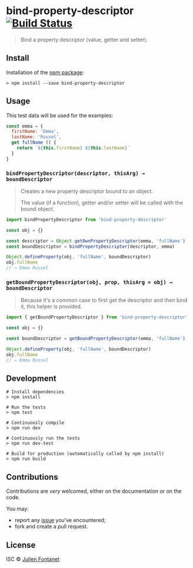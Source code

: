 # bind-property-descriptor [![Build Status](https://travis-ci.org/JsCommunity/bind-property-descriptor.png?branch=master)](https://travis-ci.org/JsCommunity/bind-property-descriptor)

> Bind a property descriptor (value, getter and setter).

## Install

Installation of the [npm package](https://npmjs.org/package/bind-property-descriptor):

```
> npm install --save bind-property-descriptor
```

## Usage

This test data will be used for the examples:

```js
const emma = {
  firstName: 'Emma',
  lastName: 'Russel',
  get fullName () {
    return `${this.firstName} ${this.lastName}`
  }
}
```

### `bindPropertyDescriptor(descriptor, thisArg) → boundDescriptor`

> Creates a new property descriptor bound to an object.
>
> The value (if a function), getter and/or setter will be called with
> the bound object.

```js
import bindPropertyDescriptor from 'bind-property-descriptor'

const obj = {}

const descriptor = Object.getOwnPropertyDescriptor(emma, 'fullName')
const boundDescriptor = bindPropertyDescriptor(descriptor, emma)

Object.defineProperty(obj, 'fullName', boundDescriptor)
obj.fullName
// → Emma Russel
```

### `getBoundPropertyDescriptor(obj, prop, thisArg = obj) → boundDescriptor`

> Because it's a common case to first get the descriptor and then bind
> it, this helper is provided.

```js
import { getBoundPropertyDescriptor } from 'bind-property-descriptor'

const obj = {}

const boundDescriptor = getBoundPropertyDescriptor(emma, 'fullName')

Object.defineProperty(obj, 'fullName', boundDescriptor)
obj.fullName
// → Emma Russel
```

## Development

```
# Install dependencies
> npm install

# Run the tests
> npm test

# Continuously compile
> npm run dev

# Continuously run the tests
> npm run dev-test

# Build for production (automatically called by npm install)
> npm run build
```

## Contributions

Contributions are *very* welcomed, either on the documentation or on
the code.

You may:

- report any [issue](https://github.com/JsCommunity/bind-property-descriptor/issues)
  you've encountered;
- fork and create a pull request.

## License

ISC © [Julien Fontanet](https://github.com/julien-f)
